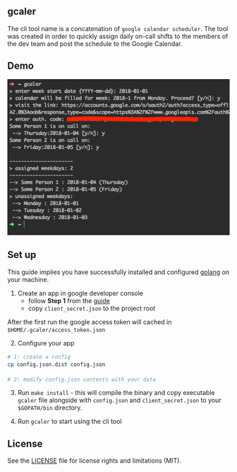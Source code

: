 gcaler
------

The cli tool name is a concatenation of `google calendar scheduler`. The tool was created in order to quickly assign daily on-call shifts to the members of the dev team and post the schedule to the Google Calendar.

Demo
----

![gcaler demo image](demo.png)

Set up
------

This guide implies you have successfully installed and configured [golang](https://golang.org/doc/install) on your machine.

1. Create an app in google developer console
    - follow **Step 1** from the [guide](https://developers.google.com/google-apps/calendar/quickstart/go#step_1_turn_on_the_api_name)
    - copy `client_secret.json` to the project root

After the first run the google access token will cached in `$HOME/.gcaler/access_token.json`

2. Configure your app

```bash
# 1: create a config
cp config.json.dist config.json

# 2: modify config.json contents with your data
```

3. Run `make install` - this will compile the binary and copy executable `gcaler` file alongside with `config.json` and `client_secret.json` to your `$GOPATH/bin` directory.

4. Run `gcaler` to start using the cli tool

License
-------
See the [LICENSE](LICENSE.txt) file for license rights and limitations (MIT).
